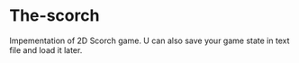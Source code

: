 # The-scorch
Impementation of 2D Scorch game.
U can also save your game state in text file and load it later.
